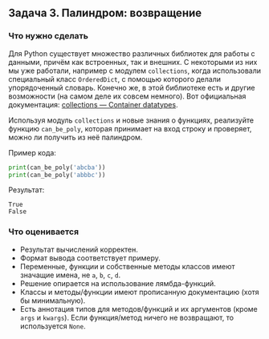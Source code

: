 ## Задача 3. Палиндром: возвращение
### Что нужно сделать
Для Python существует множество различных библиотек для работы с данными, причём как встроенных, так и внешних. С некоторыми из них мы уже работали, например с модулем `collections`, когда использовали специальный класс `OrderedDict`, с помощью которого делали упорядоченный словарь. Конечно же, в этой библиотеке есть и другие возможности (на самом деле их совсем немного). Вот официальная документация: [collections — Container datatypes](https://docs.python.org/3/library/collections.html).

Используя модуль `collections` и новые знания о функциях, реализуйте функцию `can_be_poly`, которая принимает на вход строку и проверяет, можно ли получить из неё палиндром. 

Пример кода:
```python
print(can_be_poly('abcba'))
print(can_be_poly('abbbc'))
```

Результат:
```
True
False
```
### Что оценивается
- Результат вычислений корректен.
- Формат вывода соответствует примеру.
- Переменные, функции и собственные методы классов имеют значащие имена, не `a`, `b`, `c`, `d`.
- Решение опирается на использование лямбда-функций.
- Классы и методы/функции имеют прописанную документацию (хотя бы минимальную).
- Есть аннотация типов для методов/функций и их аргументов (кроме `args` и `kwargs`). Если функция/метод ничего не возвращают, то используется `None`.
